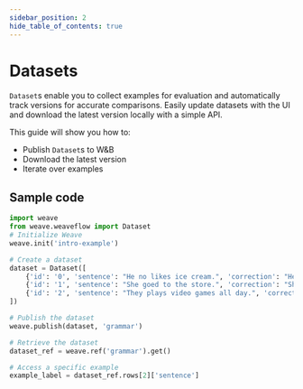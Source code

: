 ```yaml
---
sidebar_position: 2
hide_table_of_contents: true
---
```


# Datasets

`Dataset`s enable you to collect examples for evaluation and automatically track versions for accurate comparisons.
Easily update datasets with the UI and download the latest version locally with a simple API.

This guide will show you how to:
- Publish `Dataset`s to W&B
- Download the latest version
- Iterate over examples

## Sample code

```python
import weave
from weave.weaveflow import Dataset
# Initialize Weave
weave.init('intro-example')

# Create a dataset
dataset = Dataset([
    {'id': '0', 'sentence': "He no likes ice cream.", 'correction': "He doesn't like ice cream."},
    {'id': '1', 'sentence': "She goed to the store.", 'correction': "She went to the store."},
    {'id': '2', 'sentence': "They plays video games all day.", 'correction': "They play video games all day."}
])

# Publish the dataset
weave.publish(dataset, 'grammar')

# Retrieve the dataset
dataset_ref = weave.ref('grammar').get()

# Access a specific example
example_label = dataset_ref.rows[2]['sentence']
```
